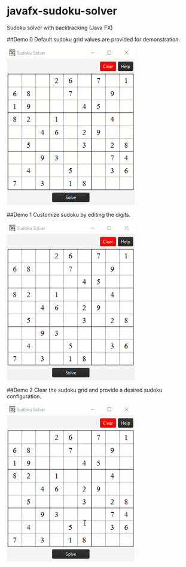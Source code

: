 # javafx-sudoku-solver

Sudoku solver with backtracking (Java FX)

##Demo 0 
Default sudoku grid values are provided for demonstration.

![Image_of_screenshot](demo-screenshot-1.gif)

##Demo 1
Customize sudoku by editing the digits.

![Image_of_screenshot](demo-screenshot-2.gif)

##Demo 2 
Clear the sudoku grid and provide a desired sudoku configuration.

![Image_of_screenshot](demo-screenshot-3.gif)
